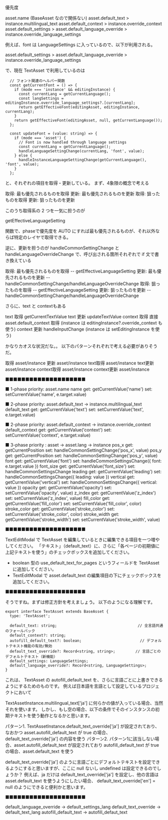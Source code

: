 優先度

asset.name (BaseAsset なので関係ない)
asset.default_text > instance.multilingual_text
asset.default_context > instance.override_context
asset.default_settings > asset.default_language_override > instance.override_language_settings

例えば、font  は LanguageSettings に入っているので、以下が利用される。

asset.default_settings > asset.default_language_override > instance.override_language_settings

で、現在 TextAsset で利用しているのは

```
  // フォント関連のヘルパー関数
  const getCurrentFont = () => {
    if (mode === 'instance' && editingInstance) {
      const currentLang = getCurrentLanguage();
      const langSettings = editingInstance.override_language_settings?.[currentLang];
      return getEffectiveFont(editingAsset, editingInstance, currentLang);
    }
    return getEffectiveFont(editingAsset, null, getCurrentLanguage());
  };

  const updateFont = (value: string) => {
    if (mode === 'asset') {
      // Font is now handled through language settings
      const currentLang = getCurrentLanguage();
      handleLanguageSettingChange(currentLang, 'font', value);
    } else {
      handleInstanceLanguageSettingChange(getCurrentLanguage(), 'font', value);
    }
  };

```

と、それぞれの項目を取得・更新している。
まず、4象限の概念で考える

取得: 最も優先されるものを取得
更新: 最も優先されるものを更新
取得: 狙ったものを取得
更新: 狙ったものを更新

このうち取得系の 2 つを一気に担うのが

getEffectiveLanguageSetting

関数で、phaseで優先度を AUTO にすれば最も優先されるものが、それ以外ならば特定のレイヤで取得できる。

逆に、更新を担うのが handleCommonSettingChange と handleLanguageOverrideChange で、呼び出される箇所それぞれで if 文で書き換えている

取得: 最も優先されるものを取得 --  getEffectiveLanguageSetting
更新: 最も優先されるものを更新 -- handleCommonSettingChange/handleLanguageOverrideChange
取得: 狙ったものを取得 -- getEffectiveLanguageSetting
更新: 狙ったものを更新 --  handleCommonSettingChange/handleLanguageOverrideChange

さらに、text と contextもある

text 取得 getCurrentTextValue
text 更新 updateTextValue
context 取得 直接 asset.default_context 取得 (instance は editingInstance?.override_context も使う)
context 更新 handleInputChange (instance は setEditingInstance を使う)


かなりカオスな状況だな。。
以下のパターンそれぞれで考える必要がありそうだ。

取得 asset/instance
更新 asset/instance
text取得 asset/instance
text更新 asset/instance
context取得 asset/instance
context更新 asset/instance

■■■■■■■■■■■■■■■■■■■■

■ 1-phase priority: asset.name
name
  get: getCurrentValue('name')
  set: setCurrentValue('name', e.target.value)

■ 2-phase priority: asset.default_text -> instance.multilingual_text
default_text
  get: getCurrentValue('text')
  set: setCurrentValue('text', e.target.value)

■ 2-phase priority: asset.default_context -> instance.override_context
default_context
  get: getCurrentValue('context')
  set: setCurrentValue('context', e.target.value)

■ 3-phase priority : asset -> asset.lang -> instance
pos_x
  get: getCurrentPosition
  set: handleCommonSettingChange('pos_x', value)
pos_y
  get: getCurrentPosition
  set: handleCommonSettingChange('pos_y', value)
font
  get: getCurrentValue('font')
  set: handleCommonSettingsChange({ font: e.target.value })
font_size
  get: getCurrentValue('font_size')
  set: handleCommonSettingsChange
leading
  get: getCurrentValue('leading')
  set: handleCommonSettingsChange({ leading: value })
vertical
  get: getCurrentValue('vertical')
  set: handleCommonSettingsChange({ vertical: value })
opacity
  get: getCurrentValue('opacity')
  set: setCurrentValue('opacity', value)
z_index
  get: getCurrentValue('z_index')
  set: setCurrentValue('z_index', value)
fill_color
  get: getCurrentValue('fill_color') 
  set: setCurrentValue('fill_color', color)
stroke_color
  get: getCurrentValue('stroke_color')
  set: setCurrentValue('stroke_color', color)
stroke_width
  get: getCurrentValue('stroke_width')
  set: setCurrentValue('stroke_width', value)

■■■■■■■■■■■■■■■■■■■■

TextEditModal で TextAsset を編集しているときに編集できる項目を一つ増やしてください。
「テキスト」（default_text）に、さらに「各ページの初期値に上記テキストを使う」のチェックボックスを追加してください。

- boolean 型の use_default_text_for_pages というフィールドを TextAsset に追加してください。
- TextEditModal で asset.default_text の編集項目の下にチェックボックスを追加してください。

■■■■■■■■■■■■■■■■■■■■

そうですね。まずは修正方針を考えましょう。
以下のようになる理解です。

```
export interface TextAsset extends BaseAsset {
  type: 'TextAsset';

  default_text: string;                                    // 全言語共通のフォールバック
  default_context?: string;
  autofill_default_text?: boolean;                          // デフォルトテキスト機能の有効/無効
  default_text_override?: Record<string, string>;         // 言語ごとのデフォルトテキスト（新機能）
  default_settings: LanguageSettings;
  default_language_override?: Record<string, LanguageSettings>;
}
```


これは、 TextAsset の autofill_default_text を、さらに言語ごとに上書きできるようにするためのものです。
例えば日本語を言語として設定しているプロジェクトにおいて

TextAssetInstance.multilingual_text['ja'] に何らかの値が入っている場合、当然それを使います。
しかし、もし空の場合、以下の条件でそのインスタンスの初期テキストを使う動作となるかと思います。

パターン1. TextAssetInstance.default_text_override['ja'] が設定されており、なおかつ asset.autofill_default_text が true の場合、 default_text_override['ja'] の内容を使う
パターン2. パターン1に該当しない場合、asset.autofill_default_text が設定されており autofill_default_text が true の場合、asset.default_text を使う

default_text_override['ja'] のように言語ごとにデフォルトテキストを設定できるようにすると思いますが、ここに null ないし undefined は設定できるのでしょうか？
例えば、ja だけは default_text_override['ja'] を設定し、他の言語は asset.default_text を使うようにしたい場合、 default_text_override['en'] = null のようにできると便利かと思います。

■■■■■■■■■■■■■■■■■■■■

default_language_override -> default_settings_lang
default_text_override -> default_text_lang
autofill_default_text -> autofill_defaut_text
